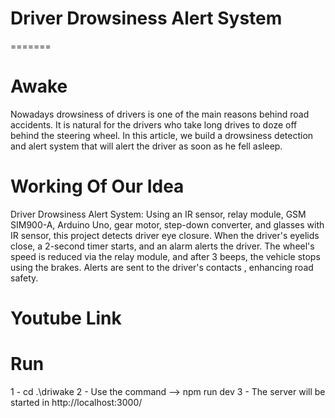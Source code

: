 # Driver Drowsiness Alert System
=======
# Awake
Nowadays drowsiness of drivers is one of the main reasons behind road accidents. It is natural for the drivers who take long drives to doze off behind the steering wheel. In this article, we build a drowsiness detection and alert system that will alert the driver as soon as he fell asleep.

# Working Of Our Idea
Driver Drowsiness Alert System: Using an IR sensor, relay module, GSM SIM900-A, Arduino Uno, gear motor, step-down converter, and glasses with IR sensor, this project detects driver eye closure. When the driver's eyelids close, a 2-second timer starts, and an alarm alerts the driver. The wheel's speed is reduced via the relay module, and after 3 beeps, the vehicle stops using the brakes. Alerts are sent to the driver's contacts , enhancing road safety.

# Youtube Link


# Run

1 - cd .\driwake
2 - Use the command --> npm run dev
3 - The server will be started in http://localhost:3000/